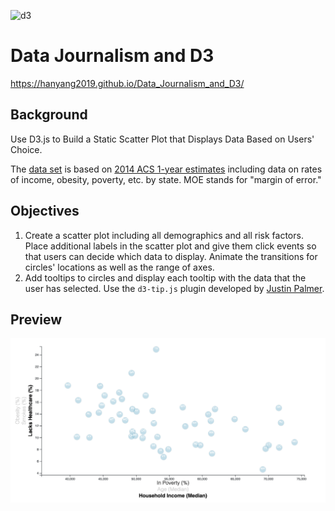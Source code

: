 ![d3](https://s3-us-west-2.amazonaws.com/planetargon-blog/images/2018/1118/DivingHeadfisrt.png)
# Data Journalism and D3
https://hanyang2019.github.io/Data_Journalism_and_D3/
## Background
Use D3.js to Build a Static Scatter Plot that Displays Data Based on Users' Choice. 

The [data set](assets/data/data.csv) is based on [2014 ACS 1-year estimates](https://factfinder.census.gov/faces/nav/jsf/pages/searchresults.xhtml) including data on rates of income, obesity, poverty, etc. by state. MOE stands for "margin of error."
## Objectives
1. Create a scatter plot including all demographics and all risk factors. Place additional labels in the scatter plot and give them click events so that users can decide which data to display. Animate the transitions for circles' locations as well as the range of axes. 
2. Add tooltips to circles and display each tooltip with the data that the user has selected. Use the `d3-tip.js` plugin developed by [Justin Palmer](https://github.com/caged/d3-tip).
## Preview
![plot](d3_plot.png)

